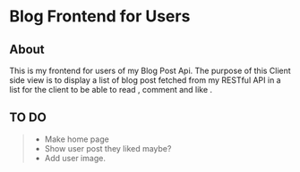 # Blog Frontend for Users

## About

This is my frontend for users of my Blog Post Api. The purpose of this Client side view is to display a list of blog post fetched from my RESTful API in a list for the client to be able to read , comment and like .

## TO DO

> - Make home page
> - Show user post they liked maybe?
> - Add user image.
